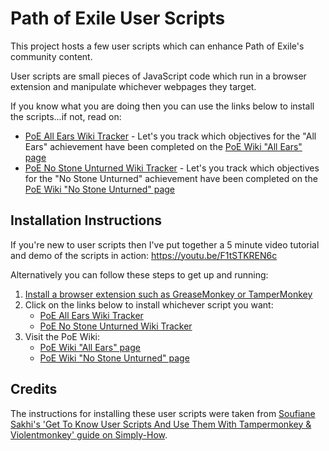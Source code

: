 # Path of Exile User Scripts

This project hosts a few user scripts which can enhance Path of Exile's community content.

User scripts are small pieces of JavaScript code which run in a browser extension and manipulate whichever webpages they target.

If you know what you are doing then you can use the links below to install the scripts...if not, read on:
* [PoE All Ears Wiki Tracker](https://github.com/halfacandan/PoEUserScripts/raw/main/PoE_All_Ears_Wiki_Tracker.user.js) - Let's you track which objectives for the "All Ears" achievement have been completed on the [PoE Wiki "All Ears" page](https://pathofexile.fandom.com/wiki/All_Ears)
* [PoE No Stone Unturned Wiki Tracker](https://github.com/halfacandan/PoEUserScripts/raw/main/PoE_No_Stone_Unturned_Wiki_Tracker.user.js) - Let's you track which objectives for the "No Stone Unturned" achievement have been completed on the [PoE Wiki "No Stone Unturned" page](https://pathofexile.fandom.com/wiki/No_Stone_Unturned)

## Installation Instructions

If you're new to user scripts then I've put together a 5 minute video tutorial and demo of the scripts in action: https://youtu.be/F1tSTKREN6c

Alternatively you can follow these steps to get up and running:

1. [Install a browser extension such as GreaseMonkey or TamperMonkey](https://simply-how.com/enhance-and-fine-tune-any-web-page-the-complete-user-scripts-guide#section-2)
2. Click on the links below to install whichever script you want:
    * [PoE All Ears Wiki Tracker](https://github.com/halfacandan/PoEUserScripts/raw/main/PoE_All_Ears_Wiki_Tracker.user.js)
    * [PoE No Stone Unturned Wiki Tracker](https://github.com/halfacandan/PoEUserScripts/raw/main/PoE_No_Stone_Unturned_Wiki_Tracker.user.js)
3. Visit the PoE Wiki:
    * [PoE Wiki "All Ears" page](https://pathofexile.fandom.com/wiki/All_Ears)
    * [PoE Wiki "No Stone Unturned" page](https://pathofexile.fandom.com/wiki/No_Stone_Unturned)

## Credits

The instructions for installing these user scripts were taken from [Soufiane Sakhi's 'Get To Know User Scripts And Use Them With Tampermonkey & Violentmonkey' guide on Simply-How](https://simply-how.com/enhance-and-fine-tune-any-web-page-the-complete-user-scripts-guide#section-2).